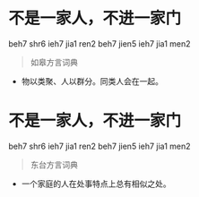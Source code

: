 # 不是一家人，不进一家门
beh7 shr6 ieh7 jia1 ren2 beh7 jien5 ieh7 jia1 men2
> 如皋方言词典
- 物以类聚、人以群分。同类人会在一起。

# 不是一家人，不进一家门
beh7 shr6 ieh7 jia1 ren2 beh7 jien5 ieh7 jia1 men2
> 东台方言词典
- 一个家庭的人在处事特点上总有相似之处。
